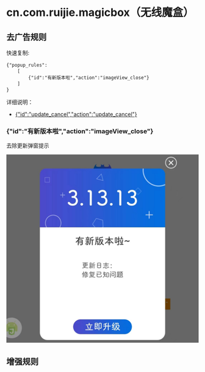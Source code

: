 # cn.com.ruijie.magicbox（无线魔盒）

## 去广告规则

快速复制:
```
{"popup_rules":
    [
        {"id":"有新版本啦","action":"imageView_close"}
    ]
}
```
详细说明：
- [{"id":"update_cancel","action":"update_cancel"}](#idupdate_cancelactionupdate_cancel)

### {"id":"有新版本啦","action":"imageView_close"}
去除更新弹窗提示

![](./assets/imageView_close.jpg)

## 增强规则
